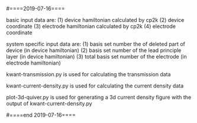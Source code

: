 #====2019-07-16====

basic input data are:
(1) device hamiltonian calculated by cp2k
(2) device coordinate
(3) electrode hamiltonian calculated by cp2k
(4) electrode coordinate

system specific input data are:
(1) basis set number the of deleted part of device (in device hamiltonian)
(2) basis set number of the lead principle layer (in device hamiltonian)
(3) total basis set number of the electrode (in electrode hamiltonian)

kwant-transmission.py is used for calculating the transmission data

kwant-current-density.py is used for calculating the current density data

plot-3d-quiver.py is used for generating a 3d current density figure with the output of kwant-current-density.py

#====end 2019-07-16====
